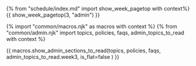 {% from "schedule/index.md" import show_week_pagetop with context%}
{{ show_week_pagetop(3, "admin") }}

<div id="additional"></div>

{% import "common/macros.njk" as macros with context %}
{% from "common/admin.njk" import topics, policies, faqs, admin_topics_to_read with context %}

{{ macros.show_admin_sections_to_read(topics, policies, faqs, admin_topics_to_read.week3, is_flat=false ) }}